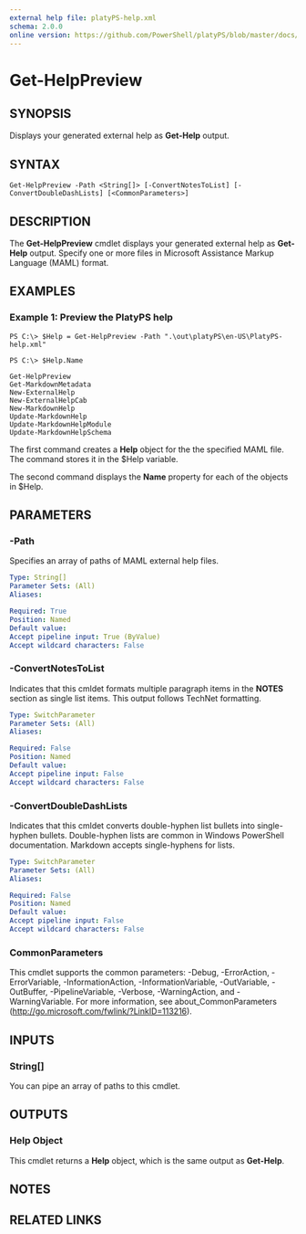 ```yaml
---
external help file: platyPS-help.xml
schema: 2.0.0
online version: https://github.com/PowerShell/platyPS/blob/master/docs/Get-HelpPreview.md
---
```


# Get-HelpPreview
## SYNOPSIS
Displays your generated external help as **Get-Help** output.
## SYNTAX

```
Get-HelpPreview -Path <String[]> [-ConvertNotesToList] [-ConvertDoubleDashLists] [<CommonParameters>]
```

## DESCRIPTION
The **Get-HelpPreview** cmdlet displays your generated external help as **Get-Help** output.
Specify one or more files in Microsoft Assistance Markup Language (MAML) format.
## EXAMPLES

### Example 1: Preview the PlatyPS help
```
PS C:\> $Help = Get-HelpPreview -Path ".\out\platyPS\en-US\PlatyPS-help.xml"

PS C:\> $Help.Name

Get-HelpPreview
Get-MarkdownMetadata
New-ExternalHelp
New-ExternalHelpCab
New-MarkdownHelp
Update-MarkdownHelp
Update-MarkdownHelpModule
Update-MarkdownHelpSchema
```

The first command creates a **Help** object for the the specified MAML file.
The command stores it in the $Help variable.

The second command displays the **Name** property for each of the objects in $Help.
## PARAMETERS

### -Path
Specifies an array of paths of MAML external help files.

```yaml
Type: String[]
Parameter Sets: (All)
Aliases: 

Required: True
Position: Named
Default value: 
Accept pipeline input: True (ByValue)
Accept wildcard characters: False
```

### -ConvertNotesToList
Indicates that this cmldet formats multiple paragraph items in the **NOTES** section as single list items. 
This output follows TechNet formatting.

```yaml
Type: SwitchParameter
Parameter Sets: (All)
Aliases: 

Required: False
Position: Named
Default value: 
Accept pipeline input: False
Accept wildcard characters: False
```

### -ConvertDoubleDashLists
Indicates that this cmldet converts double-hyphen list bullets into single-hyphen bullets. 
Double-hyphen lists are common in Windows PowerShell documentation. 
Markdown accepts single-hyphens for lists.

```yaml
Type: SwitchParameter
Parameter Sets: (All)
Aliases: 

Required: False
Position: Named
Default value: 
Accept pipeline input: False
Accept wildcard characters: False
```

### CommonParameters
This cmdlet supports the common parameters: -Debug, -ErrorAction, -ErrorVariable, -InformationAction, -InformationVariable, -OutVariable, -OutBuffer, -PipelineVariable, -Verbose, -WarningAction, and -WarningVariable. For more information, see about_CommonParameters (http://go.microsoft.com/fwlink/?LinkID=113216).
## INPUTS

### String[]
You can pipe an array of paths to this cmdlet.
## OUTPUTS

### Help Object
This cmdlet returns a **Help** object, which is the same output as **Get-Help**.
## NOTES

## RELATED LINKS

